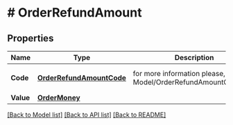# # OrderRefundAmount


## Properties 


Name | Type | Description | Notes
------------ | ------------- | ------------- | -------------
**Code**| [**OrderRefundAmountCode**](OrderRefundAmountCode.md) |  for more information please, see Model/OrderRefundAmountCode.php  | [optional] [default to UNKNOWN]
**Value**| [**OrderMoney**](OrderMoney.md) |   | [optional]


[[Back to Model list]](../../README.md#models) [[Back to API list]](../../README.md#endpoints) [[Back to README]](../../README.md)

